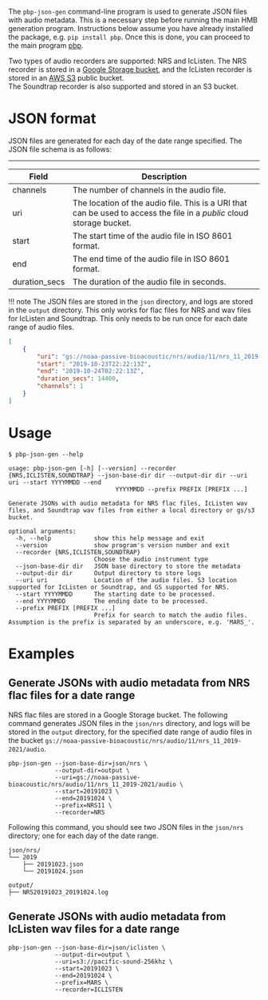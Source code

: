 The `pbp-json-gen` command-line program is used to generate JSON files with audio metadata. This is a necessary step 
before running the main HMB generation program.   Instructions  below assume you have already installed the package,
e.g. `pip install pbp`.  Once this is done, you can proceed to the main program [pbp](../pbp).

Two types of audio recorders are supported: NRS and IcListen.  The NRS recorder is stored in a [Google Storage bucket](https://cloud.google.com/storage/docs/buckets), 
and the IcListen recorder is stored in an [AWS S3](https://docs.aws.amazon.com/AmazonS3/latest/userguide/Welcome.html) public bucket.  
The Soundtrap recorder is also supported and stored in an S3 bucket.


# JSON format

JSON files are generated for each day of the date range specified.  The JSON file schema is as follows:

----------------
| Field | Description                                                                                                            |
|-------|------------------------------------------------------------------------------------------------------------------------|
| channels | The number of channels in the audio file.                                                                              |
| uri | The location of the audio file.  This is a URI that can be used to access the file in a *public* cloud storage bucket. |
| start | The start time of the audio file in ISO 8601 format.                                                                   |
| end | The end time of the audio file in ISO 8601 format.                                                                     |
| duration_secs | The duration of the audio file in seconds.                                                                             |

!!! note
    The JSON files are stored in the `json` directory, and logs are stored in the `output` directory. This only works for flac files for NRS and wav files for IcListen and Soundtrap.
    This only needs to be run once for each date range of audio files.
```json
[
    {
        "uri": "gs://noaa-passive-bioacoustic/nrs/audio/11/nrs_11_2019-2021/audio/NRS11_20191023_222213.flac",
        "start": "2019-10-23T22:22:13Z",
        "end": "2019-10-24T02:22:13Z",
        "duration_secs": 14400,
        "channels": 1
    }
]
```

# Usage

```shell
$ pbp-json-gen --help
```
```text
usage: pbp-json-gen [-h] [--version] --recorder {NRS,ICLISTEN,SOUNDTRAP} --json-base-dir dir --output-dir dir --uri uri --start YYYYMMDD --end
                              YYYYMMDD --prefix PREFIX [PREFIX ...]

Generate JSONs with audio metadata for NRS flac files, IcListen wav files, and Soundtrap wav files from either a local directory or gs/s3 bucket.

optional arguments:
  -h, --help            show this help message and exit
  --version             show program's version number and exit
  --recorder {NRS,ICLISTEN,SOUNDTRAP}
                        Choose the audio instrument type
  --json-base-dir dir   JSON base directory to store the metadata
  --output-dir dir      Output directory to store logs
  --uri uri             Location of the audio files. S3 location supported for IcListen or Soundtrap, and GS supported for NRS.
  --start YYYYMMDD      The starting date to be processed.
  --end YYYYMMDD        The ending date to be processed.
  --prefix PREFIX [PREFIX ...]
                        Prefix for search to match the audio files. Assumption is the prefix is separated by an underscore, e.g. 'MARS_'.
```

# Examples

## Generate JSONs with audio metadata from NRS flac files for a date range

NRS flac files are stored in a Google Storage bucket.  The following command generates JSON files
in the `json/nrs` directory, and logs will be stored in the `output` directory, for the specified date range
of audio files in the bucket `gs://noaa-passive-bioacoustic/nrs/audio/11/nrs_11_2019-2021/audio`.
 

```shell
pbp-json-gen --json-base-dir=json/nrs \
             --output-dir=output \
             --uri=gs://noaa-passive-bioacoustic/nrs/audio/11/nrs_11_2019-2021/audio \
             --start=20191023 \
             --end=20191024 \
             --prefix=NRS11 \
             --recorder=NRS
```

Following this command, you should see two JSON files in the `json/nrs` directory; one for each day of the date range.

```text
json/nrs/
└── 2019
    ├── 20191023.json
    └── 20191024.json
    
output/
├── NRS20191023_20191024.log

```

## Generate JSONs with audio metadata from IcListen wav files for a date range

```shell
pbp-json-gen --json-base-dir=json/iclisten \
             --output-dir=output \
             --uri=s3://pacific-sound-256khz \
             --start=20191023 \
             --end=20191024 \
             --prefix=MARS \
             --recorder=ICLISTEN
```
